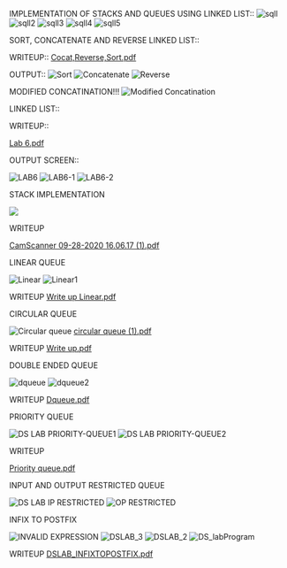 IMPLEMENTATION OF STACKS AND QUEUES USING LINKED LIST::
![sqll](https://user-images.githubusercontent.com/71483959/102718716-9814c300-430f-11eb-8531-a36b20be6a4a.png)
![sqll2](https://user-images.githubusercontent.com/71483959/102718721-a06cfe00-430f-11eb-8a6e-989819735bd1.png)
![sqll3](https://user-images.githubusercontent.com/71483959/102718725-a531b200-430f-11eb-8848-f74c24910208.png)
![sqll4](https://user-images.githubusercontent.com/71483959/102718730-a9f66600-430f-11eb-99c2-a87b5358e870.png)
![sqll5](https://user-images.githubusercontent.com/71483959/102718738-ae228380-430f-11eb-9460-4aca19798e8a.png)







SORT, CONCATENATE AND REVERSE LINKED LIST::

WRITEUP::
[Cocat,Reverse,Sort.pdf](https://github.com/sakshi1bm19cs140/CS140_DS_LAB/files/5651823/Cocat.Reverse.Sort.pdf)



OUTPUT::
![Sort](https://user-images.githubusercontent.com/71483959/101335742-9c68c700-389f-11eb-88d9-337dd340ef42.png)
![Concatenate](https://user-images.githubusercontent.com/71483959/101335756-9f63b780-389f-11eb-86d3-6a6a4fc5f20c.png)
![Reverse](https://user-images.githubusercontent.com/71483959/101335771-a2f73e80-389f-11eb-8718-3e7e7ca2bafd.png)


MODIFIED CONCATINATION!!!
![Modified Concatination](https://user-images.githubusercontent.com/71483959/101338486-09ca2700-38a3-11eb-92ed-6f486d9eb526.png)




LINKED LIST::



WRITEUP::




[Lab 6.pdf](https://github.com/sakshi1bm19cs140/CS140_DS_LAB/files/5582258/Lab.6.pdf)



OUTPUT SCREEN::



![LAB6](https://user-images.githubusercontent.com/71483959/99951800-acaf7b00-2da4-11eb-891c-8bfb359c70cf.png)
![LAB6-1](https://user-images.githubusercontent.com/71483959/99951814-b0430200-2da4-11eb-8074-2f3ec144bfd8.png)
![LAB6-2](https://user-images.githubusercontent.com/71483959/99951831-b638e300-2da4-11eb-9374-c993343a8633.png)




STACK IMPLEMENTATION

<img src="https://user-images.githubusercontent.com/71483959/94422231-67a40980-01a4-11eb-88cf-24bc552fe63d.png">


WRITEUP


[CamScanner 09-28-2020 16.06.17 (1).pdf](https://github.com/sakshi1bm19cs140/CS140_DS_LAB/files/5291634/CamScanner.09-28-2020.16.06.17.1.pdf)


LINEAR QUEUE


![Linear](https://user-images.githubusercontent.com/71483959/96427638-6ce0fb00-121c-11eb-9fd5-b805515c60b6.png)
![Linear1](https://user-images.githubusercontent.com/71483959/96427757-8eda7d80-121c-11eb-8ccb-f70b6043da57.png)


WRITEUP
[Write up Linear.pdf](https://github.com/sakshi1bm19cs140/CS140_DS_LAB/files/5400731/Write.up.Linear.pdf)



CIRCULAR QUEUE

![Circular queue](https://user-images.githubusercontent.com/71483959/96421543-854d1780-1214-11eb-8788-dde945fc63dd.png)
[circular queue (1).pdf](https://github.com/sakshi1bm19cs140/CS140_DS_LAB/files/5400598/circular.queue.1.pdf)


WRITEUP
[Write up.pdf](https://github.com/sakshi1bm19cs140/CS140_DS_LAB/files/5400626/Write.up.pdf)



DOUBLE ENDED QUEUE


![dqueue](https://user-images.githubusercontent.com/71483959/96427013-a9602700-121b-11eb-91b1-28d5741c0bbf.png)
![dqueue2](https://user-images.githubusercontent.com/71483959/96427034-ae24db00-121b-11eb-9052-c6f09f3baa37.png)



WRITEUP
[Dqueue.pdf](https://github.com/sakshi1bm19cs140/CS140_DS_LAB/files/5400670/Dqueue.pdf)



PRIORITY QUEUE

![DS LAB PRIORITY-QUEUE1](https://user-images.githubusercontent.com/71483959/97849458-99b30900-1d18-11eb-8879-c534979d87cd.png)
![DS LAB PRIORITY-QUEUE2](https://user-images.githubusercontent.com/71483959/97849482-9cadf980-1d18-11eb-9e48-dbec05cff759.png)



WRITEUP


[Priority queue.pdf](https://github.com/sakshi1bm19cs140/CS140_DS_LAB/files/5473863/Priority.queue.pdf)


INPUT AND OUTPUT RESTRICTED QUEUE


![DS LAB IP RESTRICTED](https://user-images.githubusercontent.com/71483959/97855060-42189b80-1d20-11eb-869e-cdcc7f2891ad.png)
![OP RESTRICTED](https://user-images.githubusercontent.com/71483959/97855073-46dd4f80-1d20-11eb-98ac-03ad7469b6f2.png)



INFIX TO POSTFIX


![INVALID EXPRESSION](https://user-images.githubusercontent.com/71483959/95070512-d8f43700-0725-11eb-8ed3-9e67f26dfb5b.png)
![DSLAB_3](https://user-images.githubusercontent.com/71483959/95062905-3767e800-071b-11eb-8f97-2425ab55be93.png)
![DSLAB_2](https://user-images.githubusercontent.com/71483959/95064181-fcff4a80-071c-11eb-8e93-cb301ea7f32b.png)
![DS_labProgram](https://user-images.githubusercontent.com/71483959/95064216-08527600-071d-11eb-8039-68d5f52ecb65.png)


WRITEUP
[DSLAB_INFIXTOPOSTFIX.pdf](https://github.com/sakshi1bm19cs140/CS140_DS_LAB/files/5326454/DSLAB_INFIXTOPOSTFIX.pdf)

